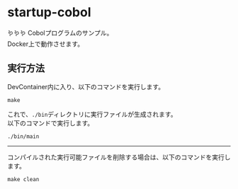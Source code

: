 # startup-cobol

🪱🪱🪱 Cobolプログラムのサンプル。  
Docker上で動作させます。  

## 実行方法

DevContainer内に入り、以下のコマンドを実行します。  

```shell
make
```

これで、`./bin`ディレクトリに実行ファイルが生成されます。  
以下のコマンドで実行します。  

```shell
./bin/main
```

---

コンパイルされた実行可能ファイルを削除する場合は、以下のコマンドを実行します。  

```shell
make clean
```
